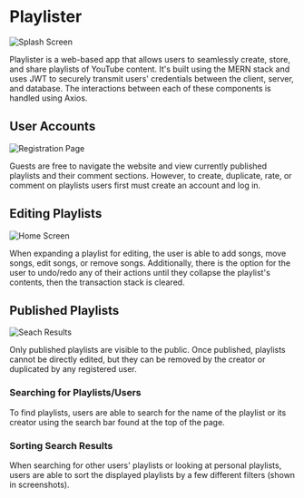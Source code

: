 # Playlister

![Splash Screen](https://cdn.discordapp.com/attachments/754438628758913098/1082176093982838824/Screenshot_2023-02-07_at_14-12-45_Playlister.png)

Playlister is a web-based app that allows users to seamlessly create, store, and share playlists of YouTube content. It's built using the MERN stack and uses JWT to securely transmit users' credentials between the client, server, and database. The interactions between each of these components is handled using Axios.

## User Accounts

![Registration Page](https://cdn.discordapp.com/attachments/754438628758913098/1082176093693423736/Screenshot_2023-02-07_at_14-13-14_Playlister.png)

Guests are free to navigate the website and view currently published playlists and their comment sections. However, to create, duplicate, rate, or comment on playlists users first must create an account and log in. 

## Editing Playlists

![Home Screen](https://cdn.discordapp.com/attachments/754438628758913098/1082176093169143898/Screenshot_2023-02-07_at_14-15-17_Playlister.png)

When expanding a playlist for editing, the user is able to add songs, move songs, edit songs, or remove songs. Additionally, there is the option for the user to undo/redo any of their actions until they collapse the playlist's contents, then the transaction stack is cleared.

## Published Playlists

![Seach Results](https://cdn.discordapp.com/attachments/754438628758913098/1082186509467267092/Screenshot_2023-03-06_at_01-22-30_Playlister.png)

Only published playlists are visible to the public. Once published, playlists cannot be directly edited, but they can be removed by the creator or duplicated by any registered user.

### Searching for Playlists/Users

To find playlists, users are able to search for the name of the playlist or its creator using the search bar found at the top of the page. 

### Sorting Search Results

When searching for other users' playlists or looking at personal playlists, users are able to sort the displayed playlists by a few different filters (shown in screenshots).
